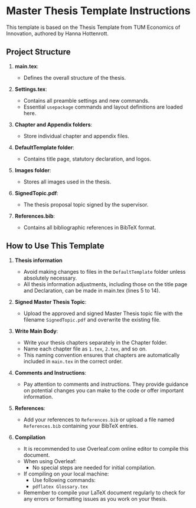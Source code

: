 # Master Thesis Template Instructions

This template is based on the Thesis Template from TUM Economics of Innovation, authored by Hanna Hottenrott.

## Project Structure

1. **main.tex**: 
   - Defines the overall structure of the thesis.

2. **Settings.tex**: 
   - Contains all preamble settings and new commands.
   - Essential `usepackage` commands and layout definitions are loaded here.

3. **Chapter and Appendix folders**: 
   - Store individual chapter and appendix files.

4. **DefaultTemplate folder**: 
   - Contains title page, statutory declaration, and logos.

5. **Images folder**: 
   - Stores all images used in the thesis.

6. **SignedTopic.pdf**: 
   - The thesis proposal topic signed by the supervisor.

7. **References.bib**: 
   - Contains all bibliographic references in BibTeX format.

## How to Use This Template
1. **Thesis information**
   - Avoid making changes to files in the `DefaultTemplate` folder unless absolutely necessary.
   - All thesis information adjustments, including those on the title page and Declaration, can be made in main.tex (lines 5 to 14).

2. **Signed Master Thesis Topic**: 
   - Upload the approved and signed Master Thesis topic file with the filename `SignedTopic.pdf` and overwrite the existing file.

3. **Write Main Body**: 
   - Write your thesis chapters separately in the Chapter folder.
   - Name each chapter file as `1.tex`, `2.tex`, and so on.
   - This naming convention ensures that chapters are automatically included in `main.tex` in the correct order.

4. **Comments and Instructions**: 
   - Pay attention to comments and instructions. They provide guidance on potential changes you can make to the code or offer important information.

5. **References**:
   - Add your references to `References.bib` or upload a file named `References.bib` containing your BibTeX entries.

6. **Compilation**
   - It is recommended to use Overleaf.com online editor to compile this document.
   - When using Overleaf:
     - No special steps are needed for initial compilation.
   - If compiling on your local machine:
     - Use following commands:
     - `pdflatex Glossary.tex`
    - Remember to compile your LaTeX document regularly to check for any errors or formatting issues as you work on your thesis.